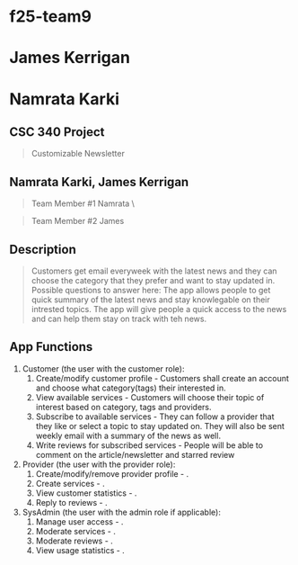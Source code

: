 # f25-team9
# James Kerrigan
# Namrata Karki

## CSC 340 Project
> Customizable Newsletter

## Namrata Karki, James Kerrigan
> Team Member #1 Namrata \

> Team Member #2 James

## Description 
> Customers get email everyweek with the latest news and they can choose the category that they prefer and want to stay updated in.
> Possible questions to answer here:  The app allows people to get quick summary of the latest news and stay knowlegable on their intrested topics. The app will give people a quick access to the news and can help them stay on track with teh news.

## App Functions
1. Customer (the user with the customer role):
    1. Create/modify customer profile - Customers shall create an account and choose what category(tags) their interested in.
    2. View available services - Customers will choose their topic of interest based on category, tags and providers.
    3. Subscribe to available services - They can follow a provider that they like or select a topic to stay updated on. They will also be sent weekly email with a summary of the news as well.
    4. Write reviews for subscribed services - People will be able to comment on the article/newsletter and starred review
2. Provider (the user with the provider role):
    1. Create/modify/remove provider profile - .
    2. Create services - .
    3. View customer statistics -  .
    4. Reply to reviews - .
3. SysAdmin (the user with the admin role if applicable):
    1. Manage user access - .
    2. Moderate services - .
    3. Moderate reviews - .
    4. View usage statistics - .


